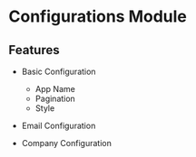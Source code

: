 # Configurations Module

## Features
- Basic Configuration
    - App Name
    - Pagination
    - Style
- Email Configuration

- Company Configuration

